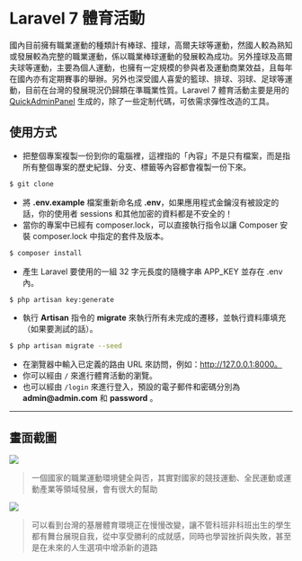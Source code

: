 # Laravel 7 體育活動

國內目前擁有職業運動的種類計有棒球、撞球，高爾夫球等運動，然國人較為熟知或發展較為完整的職業運動，係以職業棒球運動的發展較為成功。另外撞球及高爾夫球等運動，主要為個人運動，也擁有一定規模的參與者及運動商業效益，且每年在國內亦有定期賽事的舉辦。另外也深受國人喜愛的籃球、排球、羽球、足球等運動，目前在台灣的發展現況仍歸類在準職業性質。Laravel 7 體育活動主要是用的 [QuickAdminPanel](https://quickadminpanel.com) 生成的，除了一些定制代碼，可依需求彈性改造的工具。

## 使用方式
- 把整個專案複製一份到你的電腦裡，這裡指的「內容」不是只有檔案，而是指所有整個專案的歷史紀錄、分支、標籤等內容都會複製一份下來。
```sh
$ git clone
```
- 將 __.env.example__ 檔案重新命名成 __.env__，如果應用程式金鑰沒有被設定的話，你的使用者 sessions 和其他加密的資料都是不安全的！
- 當你的專案中已經有 composer.lock，可以直接執行指令以讓 Composer 安裝 composer.lock 中指定的套件及版本。
```sh
$ composer install
```
- 產生 Laravel 要使用的一組 32 字元長度的隨機字串 APP_KEY 並存在 .env 內。
```sh
$ php artisan key:generate
```
- 執行 __Artisan__ 指令的 __migrate__ 來執行所有未完成的遷移，並執行資料庫填充（如果要測試的話）。
```sh
$ php artisan migrate --seed
```
- 在瀏覽器中輸入已定義的路由 URL 來訪問，例如：http://127.0.0.1:8000。
- 你可以經由 `/` 來進行體育活動的瀏覽。
- 也可以經由 `/login` 來進行登入，預設的電子郵件和密碼分別為 __admin@admin.com__ 和 __password__ 。

----

## 畫面截圖
![](https://i.imgur.com/iXUd3KG.png)
> 一個國家的職業運動環境健全與否，其實對國家的競技運動、全民運動或運動產業等領域發展，會有很大的幫助

![](https://i.imgur.com/eoxeOKI.png)
> 可以看到台灣的基層體育環境正在慢慢改變，讓不管科班非科班出生的學生都有舞台展現自我，從中享受勝利的成就感，同時也學習挫折與失敗，甚至是在未來的人生選項中增添新的道路